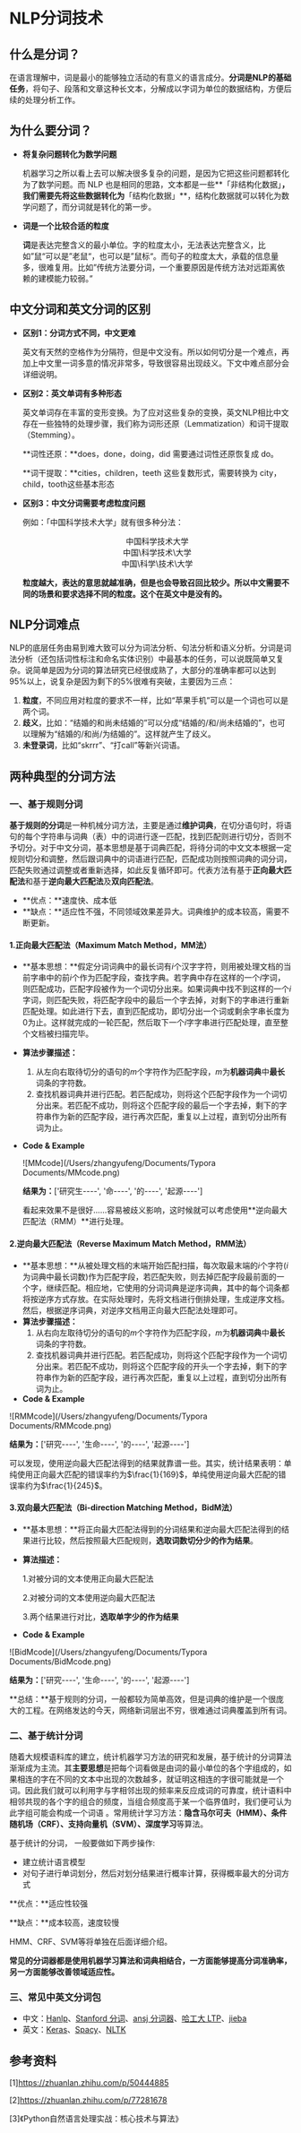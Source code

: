 # NLP分词技术

## 什么是分词？

在语言理解中，词是最小的能够独立活动的有意义的语言成分。**分词是NLP的基础任务**，将句子、段落和文章这种长文本，分解成以字词为单位的数据结构，方便后续的处理分析工作。

## 为什么要分词？

* **将复杂问题转化为数学问题**

  机器学习之所以看上去可以解决很多复杂的问题，是因为它把这些问题都转化为了数学问题。而 NLP 也是相同的思路，文本都是一些**「非结构化数据」**，我们需要先将这些数据转化为**「结构化数据」**，结构化数据就可以转化为数学问题了，而分词就是转化的第一步。

* **词是一个比较合适的粒度**

  **词**是表达完整含义的最小单位。字的粒度太小，无法表达完整含义，比如”鼠“可以是”老鼠“，也可以是”鼠标“。而句子的粒度太大，承载的信息量多，很难复用。比如”传统方法要分词，一个重要原因是传统方法对远距离依赖的建模能力较弱。”

## 中文分词和英文分词的区别

* **区别1：分词方式不同，中文更难**

  英文有天然的空格作为分隔符，但是中文没有。所以如何切分是一个难点，再加上中文里一词多意的情况非常多，导致很容易出现歧义。下文中难点部分会详细说明。

* **区别2：英文单词有多种形态**

  英文单词存在丰富的变形变换。为了应对这些复杂的变换，英文NLP相比中文存在一些独特的处理步骤，我们称为词形还原（Lemmatization）和词干提取（Stemming）。

  **词性还原：**does，done，doing，did 需要通过词性还原恢复成 do。

  **词干提取：**cities，children，teeth 这些复数形式，需要转换为 city，child，tooth这些基本形态

* **区别3：中文分词需要考虑粒度问题**

  例如：「中国科学技术大学」就有很多种分法：

  <center>
  中国科学技术大学<br/>
  中国\科学技术\大学<br/>
  中国\科学\技术\大学<br/>
  </center>

  **粒度越大，表达的意思就越准确，但是也会导致召回比较少。所以中文需要不同的场景和要求选择不同的粒度。这个在英文中是没有的。**

## NLP分词难点

NLP的底层任务由易到难大致可以分为词法分析、句法分析和语义分析。分词是词法分析（还包括词性标注和命名实体识别）中最基本的任务，可以说既简单又复杂。说简单是因为分词的算法研究已经很成熟了，大部分的准确率都可以达到95%以上，说复杂是因为剩下的5%很难有突破，主要因为三点：

1. **粒度**，不同应用对粒度的要求不一样，比如“苹果手机”可以是一个词也可以是两个词。
2. **歧义**，比如：“结婚的和尚未结婚的”可以分成“结婚的/和/尚未结婚的”，也可以理解为“结婚的/和尚/为结婚的”。这样就产生了歧义。
3. **未登录词**，比如“skrrr”、“打call”等新兴词语。

## 两种典型的分词方法

### **一、基于规则分词**

**基于规则的分词**是一种机械分词方法，主要是通过**维护词典**，在切分语句时，将语句的每个字符串与词典（表）中的词进行逐一匹配，找到匹配则进行切分，否则不予切分。对于中文分词，基本思想是基于词典匹配，将待分词的中文文本根据一定规则切分和调整，然后跟词典中的词语进行匹配，匹配成功则按照词典的词分词，匹配失败通过调整或者重新选择，如此反复循环即可。代表方法有基于**正向最大匹配法**和基于**逆向最大匹配法**及**双向匹配法**。

* **优点：**速度快、成本低
* **缺点：**适应性不强，不同领域效果差异大。词典维护的成本较高，需要不断更新。

#### 1.正向最大匹配法（Maximum Match Method，MM法）

* **基本思想：**假定分词词典中的最长词有$i$个汉字字符，则用被处理文档的当前字串中的前$i$个作为匹配字段，查找字典。若字典中存在这样的一个$i$字词，则匹配成功，匹配字段被作为一个词切分出来。如果词典中找不到这样的一个$i$字词，则匹配失败，将匹配字段中的最后一个字去掉，对剩下的字串进行重新匹配处理。如此进行下去，直到匹配成功，即切分出一个词或剩余字串长度为0为止。这样就完成的一轮匹配，然后取下一个$i$字字串进行匹配处理，直至整个文档被扫描完毕。

* **算法步骤描述：**

  1) 从左向右取待切分的语句的$m$个字符作为匹配字段，$m$为**机器词典**中**最长**词条的字符数。
  2) 查找机器词典并进行匹配。若匹配成功，则将这个匹配字段作为一个词切分出来。若匹配不成功，则将这个匹配字段的最后一个字去掉，剩下的字符串作为新的匹配字段，进行再次匹配，重复以上过程，直到切分出所有词为止。

* **Code & Example**

  ![MMcode](/Users/zhangyufeng/Documents/Typora Documents/MMcode.png)

  **结果为：**['研究生----', '命----', '的----', '起源----']

  看起来效果不是很好......容易被歧义影响，这时候就可以考虑使用**逆向最大匹配法（RMM）**进行处理。

#### 2.逆向最大匹配法（Reverse Maximum Match Method，RMM法）

* **基本思想：**从被处理文档的末端开始匹配扫描，每次取最末端的$i$个字符($i$为词典中最长词数)作为匹配字段，若匹配失败，则去掉匹配字段最前面的一个字，继续匹配。相应地，它使用的分词词典是逆序词典，其中的每个词条都将按逆序方式存放。在实际处理时，先将文档进行倒排处理，生成逆序文档。然后，根据逆序词典，对逆序文档用正向最大匹配法处理即可。
* **算法步骤描述：**
  1) 从右向左取待切分的语句的$m$个字符作为匹配字段，$m$为**机器词典**中**最长**词条的字符数。
  2) 查找机器词典并进行匹配。若匹配成功，则将这个匹配字段作为一个词切分出来。若匹配不成功，则将这个匹配字段的开头一个字去掉，剩下的字符串作为新的匹配字段，进行再次匹配，重复以上过程，直到切分出所有词为止。
* **Code & Example**

![RMMcode](/Users/zhangyufeng/Documents/Typora Documents/RMMcode.png)

**结果为：**['研究----', '生命----', '的----', '起源----']

可以发现，使用逆向最大匹配法得到的结果就靠谱一些。其实，统计结果表明：单纯使用正向最大匹配的错误率约为$\frac{1}{169}$，单纯使用逆向最大匹配的错误率约为$\frac{1}{245}$。

#### 3.双向最大匹配法（Bi-direction Matching Method，BidM法）

* **基本思想：**将正向最大匹配法得到的分词结果和逆向最大匹配法得到的结果进行比较，然后按照最大匹配规则，**选取词数切分少的作为结果**。

* **算法描述：**

  1.对被分词的文本使用正向最大匹配法

  2.对被分词的文本使用逆向最大匹配法

  3.两个结果进行对比，**选取单字少的作为结果**

* **Code & Example**

![BidMcode](/Users/zhangyufeng/Documents/Typora Documents/BidMcode.png)

**结果为：**['研究----', '生命----', '的----', '起源----']

**总结：**基于规则的分词，一般都较为简单高效，但是词典的维护是一个很庞大的工程。在网络发达的今天，网络新词层出不穷，很难通过词典覆盖到所有词。

### 二、基于统计分词

随着大规模语料库的建立，统计机器学习方法的研究和发展，基于统计的分词算法渐渐成为主流。其**主要思想**是把每个词看做是由词的最小单位的各个字组成的，如果相连的字在不同的文本中出现的次数越多，就证明这相连的字很可能就是一个词。因此我们就可以利用字与字相邻出现的频率来反应成词的可靠度，统计语料中相邻共现的各个字的组合的频度，当组合频度高于某一个临界值时，我们便可认为此字组可能会构成一个词语 。常用统计学习方法：**隐含马尔可夫（HMM）、条件随机场（CRF）、支持向量机（SVM）、深度学习**等算法。

基于统计的分词， 一般要做如下两步操作:

* 建立统计语言模型
* 对句子进行单词划分，然后对划分结果进行概率计算，获得概率最大的分词方式

**优点：**适应性较强

**缺点：**成本较高，速度较慢

HMM、CRF、SVM等将单独在后面详细介绍。

**常见的分词器都是使用机器学习算法和词典相结合，一方面能够提高分词准确率，另一方面能够改善领域适应性。**

### 三、常见中英文分词包

* 中文：[Hanlp](https://link.zhihu.com/?target=https%3A//github.com/hankcs/HanLP)、[Stanford 分词](https://link.zhihu.com/?target=https%3A//github.com/stanfordnlp/CoreNLP)、[ansj 分词器](https://link.zhihu.com/?target=https%3A//github.com/NLPchina/ansj_seg)、[哈工大 LTP](https://link.zhihu.com/?target=https%3A//github.com/HIT-SCIR/ltp)、[jieba](https://link.zhihu.com/?target=https%3A//github.com/yanyiwu/cppjieba)
* 英文：[Keras](https://link.zhihu.com/?target=https%3A//github.com/keras-team/keras)、[Spacy](https://link.zhihu.com/?target=https%3A//github.com/explosion/spaCy)、[NLTK](https://link.zhihu.com/?target=https%3A//github.com/nltk/nltk)

## 参考资料

[1]https://zhuanlan.zhihu.com/p/50444885

[2]https://zhuanlan.zhihu.com/p/77281678

[3]《Python自然语言处理实战：核心技术与算法》